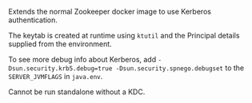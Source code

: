 Extends the normal Zookeeper docker image to use Kerberos authentication.

The keytab is created at runtime using `ktutil` and the Principal details supplied from the environment.

To see more debug info about Kerberos, add `-Dsun.security.krb5.debug=true -Dsun.security.spnego.debugset` to the `SERVER_JVMFLAGS` in  `java.env`.

Cannot be run standalone without a KDC.
